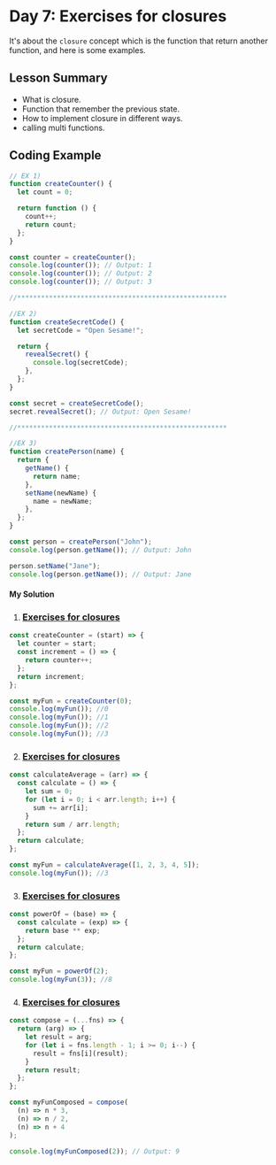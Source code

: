 # Day 7: Exercises for closures

It's about the `closure` concept which is the function that return another function, and here is some examples.

## Lesson Summary

- What is closure.
- Function that remember the previous state.
- How to implement closure in different ways.
- calling multi functions.

## Coding Example

```javascript
// EX 1)
function createCounter() {
  let count = 0;

  return function () {
    count++;
    return count;
  };
}

const counter = createCounter();
console.log(counter()); // Output: 1
console.log(counter()); // Output: 2
console.log(counter()); // Output: 3

//*****************************************************

//EX 2)
function createSecretCode() {
  let secretCode = "Open Sesame!";

  return {
    revealSecret() {
      console.log(secretCode);
    },
  };
}

const secret = createSecretCode();
secret.revealSecret(); // Output: Open Sesame!

//*****************************************************

//EX 3)
function createPerson(name) {
  return {
    getName() {
      return name;
    },
    setName(newName) {
      name = newName;
    },
  };
}

const person = createPerson("John");
console.log(person.getName()); // Output: John

person.setName("Jane");
console.log(person.getName()); // Output: Jane
```

#### My Solution

1. ### [Exercises for closures](https://github.com/orjwan-alrajaby/gsg-expressjs-backend-training-2023/blob/main/learning-sprint-1/week2-day2-tasks/tasks.md)

```javascript
const createCounter = (start) => {
  let counter = start;
  const increment = () => {
    return counter++;
  };
  return increment;
};

const myFun = createCounter(0);
console.log(myFun()); //0
console.log(myFun()); //1
console.log(myFun()); //2
console.log(myFun()); //3
```

2. ### [Exercises for closures](https://github.com/orjwan-alrajaby/gsg-expressjs-backend-training-2023/blob/main/learning-sprint-1/week2-day2-tasks/tasks.md)

```javascript
const calculateAverage = (arr) => {
  const calculate = () => {
    let sum = 0;
    for (let i = 0; i < arr.length; i++) {
      sum += arr[i];
    }
    return sum / arr.length;
  };
  return calculate;
};

const myFun = calculateAverage([1, 2, 3, 4, 5]);
console.log(myFun()); //3
```

3. ### [Exercises for closures](https://github.com/orjwan-alrajaby/gsg-expressjs-backend-training-2023/blob/main/learning-sprint-1/week2-day2-tasks/tasks.md)

```javascript
const powerOf = (base) => {
  const calculate = (exp) => {
    return base ** exp;
  };
  return calculate;
};

const myFun = powerOf(2);
console.log(myFun(3)); //8
```

4. ### [Exercises for closures](https://github.com/orjwan-alrajaby/gsg-expressjs-backend-training-2023/blob/main/learning-sprint-1/week2-day2-tasks/tasks.md)

```javascript
const compose = (...fns) => {
  return (arg) => {
    let result = arg;
    for (let i = fns.length - 1; i >= 0; i--) {
      result = fns[i](result);
    }
    return result;
  };
};

const myFunComposed = compose(
  (n) => n * 3,
  (n) => n / 2,
  (n) => n + 4
);

console.log(myFunComposed(2)); // Output: 9
```
